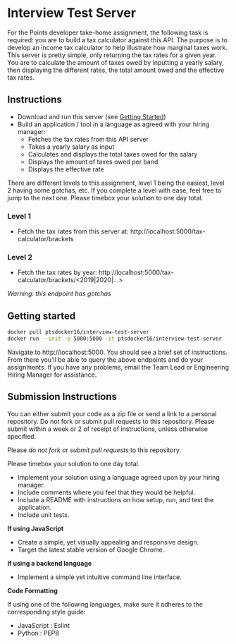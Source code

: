 # Interview Test Server

For the Points developer take-home assignment, the following task is required: you are to build a tax calculator against this API. The purpose is to develop an income tax calculator to help illustrate how marginal taxes work. This server is pretty simple, only returning the tax rates for a given year. You are to calculate the amount of taxes owed by inputting a yearly salary, then displaying the different rates, the total amount owed and the effective tax rates.

## Instructions

* Download and run this server (see [Getting Started](#getting-started))
* Build an application / tool in a language as agreed with your hiring manager:
    * Fetches the tax rates from this API server
    * Takes a yearly salary as input
    * Calculates and displays the total taxes owed for the salary
    * Displays the amount of taxes owed per band
    * Displays the effective rate

There are different levels to this assignment, level 1 being the easiest, level 2 having some gotchas, etc. If you complete a level with ease, feel free to jump to the next one. Please timebox your solution to one day total.

### Level 1

* Fetch the tax rates from this server at: http://localhost:5000/tax-calculator/brackets

### Level 2

* Fetch the tax rates by year: http://localhost:5000/tax-calculator/brackets/<2019|2020|...>

_Warning: this endpoint has gotchas_

## Getting started

```bash
docker pull ptsdocker16/interview-test-server
docker run --init -p 5000:5000 -it ptsdocker16/interview-test-server
```

Navigate to http://localhost:5000. You should see a brief set of instructions. From there you'll be able to query the above endpoints and do your assignments. If you have any problems, email the Team Lead or Engineering Hiring Manager for assistance.

## Submission Instructions

You can either submit your code as a zip file or send a link to a personal repository. Do not fork or submit pull requests to this repository. Please submit within a week or 2 of receipt of instructions, unless otherwise specified.

Please *do not fork or submit pull requests* to this repository.

Please timebox your solution to one day total.

* Implement your solution using a language agreed upon by your hiring manager.
* Include comments where you feel that they would be helpful.
* Include a README with instructions on how setup, run, and test the application.
* Include unit tests.

**If using JavaScript**

* Create a simple, yet visually appealing and responsive design.
* Target the latest stable version of Google Chrome.

**If using a backend language**

* Implement a simple yet intuitive command line interface.

**Code Formatting**

If using one of the following languages, make sure it adheres to the corresponding style guide:

* JavaScript : Eslint
* Python : PEP8
